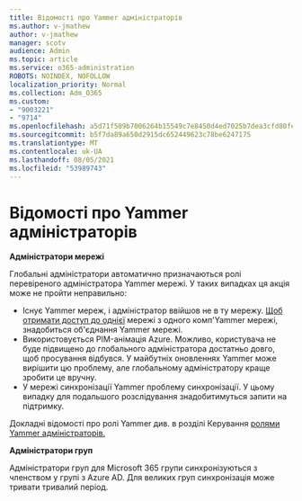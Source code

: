 ```yaml
---
title: Відомості про Yammer адміністраторів
ms.author: v-jmathew
author: v-jmathew
manager: scotv
audience: Admin
ms.topic: article
ms.service: o365-administration
ROBOTS: NOINDEX, NOFOLLOW
localization_priority: Normal
ms.collection: Adm_O365
ms.custom:
- "9003221"
- "9714"
ms.openlocfilehash: a5d71f509b7006264b15549c7e8450d4ed7025b7dea3cfd80fe6f0fdf50b0b9c
ms.sourcegitcommit: b5f7da89a650d2915dc652449623c78be6247175
ms.translationtype: MT
ms.contentlocale: uk-UA
ms.lasthandoff: 08/05/2021
ms.locfileid: "53989743"
---
```

# <a name="about-yammer-admins"></a>Відомості про Yammer адміністраторів

**Адміністратори мережі**

Глобальні адміністратори автоматично призначаються ролі перевіреного адміністратора Yammer мережі. У таких випадках ця акція може не пройти неправильно:

- Існує Yammer мереж, і адміністратор ввійшов не в ту мережу. [Щоб отримати доступ до однієї](https://docs.microsoft.com/yammer/configure-your-yammer-network/consolidate-multiple-yammer-networks) мережі з одного комп'Yammer мережі, знадобиться об'єднання Yammer мережі.
- Використовується PIM-анімація Azure. Можливо, користувача не буде підвищено до глобального адміністратора достатньо довго, щоб просування відбувся. У майбутніх оновленнях Yammer може вирішити цю проблему, але глобальному адміністратору краще зробити це вручну.
- У мережі синхронізації Yammer проблему синхронізації. У цьому випадку для подальшого розслідування знадобитимуться запити на підтримку.

Докладні відомості про ролі Yammer див. в розділі Керування [ролями Yammer адміністраторів.](https://docs.microsoft.com/yammer/manage-yammer-users/manage-yammer-admins)

**Адміністратори груп**

Адміністратори груп для Microsoft 365 групи синхронізуються з членством у групі з Azure AD. Для великих груп синхронізація може тривати тривалий період.
